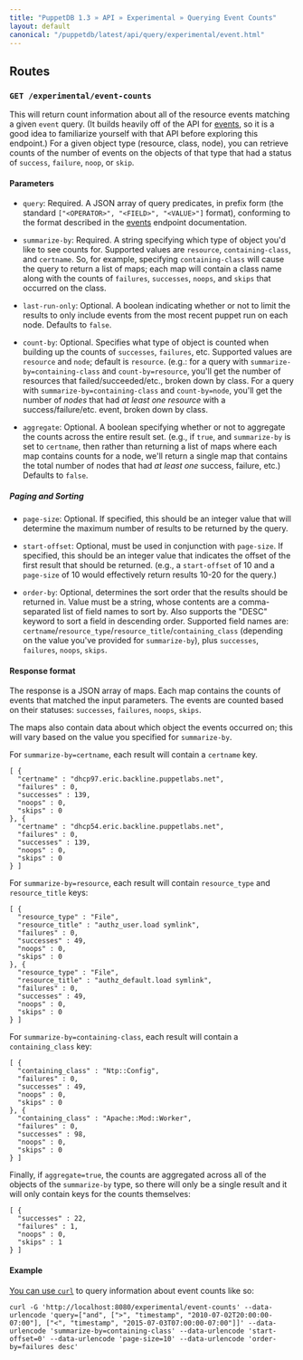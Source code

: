 ```yaml
---
title: "PuppetDB 1.3 » API » Experimental » Querying Event Counts"
layout: default
canonical: "/puppetdb/latest/api/query/experimental/event.html"
---
```


[curl]: ../curl.html#using-curl-from-localhost-non-sslhttp
[event]: ./event.html
[operator]: ../v2/operators.html

## Routes

### `GET /experimental/event-counts`

This will return count information about all of the resource events matching a given `event` query.  (It builds heavily off of the API for [events](event), so it is a good idea to familiarize yourself with that API before exploring this endpoint.)  For a given object type (resource, class, node), you can retrieve counts of the number of events on the objects of that type that had a status of `success`, `failure`, `noop`, or `skip`.

#### Parameters

* `query`: Required. A JSON array of query predicates, in prefix form (the standard
 `["<OPERATOR>", "<FIELD>", "<VALUE>"]` format), conforming to the format described in the [events](event) endpoint documentation.

* `summarize-by`: Required.  A string specifying which type of object you'd like to see counts for.  Supported values are `resource`, `containing-class`, and `certname`.  So, for example, specifying `containing-class` will cause the query to return a list of maps; each map will contain a class name along with the counts of `failures`, `successes`, `noops`, and `skips` that occurred on the class.

* `last-run-only`: Optional.  A boolean indicating whether or not to limit the results to only include events from the most recent puppet run on each node.  Defaults to `false`.

* `count-by`: Optional.  Specifies what type of object is counted when building up the counts of `successes`, `failures`, etc.  Supported values are `resource` and `node`; default is `resource`.  (e.g.: for a query with `summarize-by=containing-class` and `count-by=resource`, you'll get the number of resources that failed/succeeded/etc., broken down by class.  For a query with `summarize-by=containing-class` and `count-by=node`, you'll get the number of *nodes* that had *at least one resource* with a success/failure/etc. event, broken down by class.

 * `aggregate`: Optional.  A boolean specifying whether or not to aggregate the counts across the entire result set.  (e.g., if `true`, and `summarize-by` is set to `certname`, then rather than returning a list of maps where each map contains counts for a node, we'll return a single map that contains the total number of nodes that had *at least one* success, failure, etc.)  Defaults to `false`.

##### Paging and Sorting

* `page-size`: Optional.  If specified, this should be an integer value that will determine the maximum number of results to be returned by the query.

* `start-offset`: Optional, must be used in conjunction with `page-size`.  If specified, this should be an integer value that indicates the offset of the first result that should be returned.  (e.g., a `start-offset` of 10 and a `page-size` of 10 would effectively return results 10-20 for the query.)

* `order-by`: Optional, determines the sort order that the results should
be returned in.  Value must be a string, whose contents are a comma-separated list of field names to sort by.  Also supports the "DESC" keyword to sort a field in descending order.  Supported field names are: `certname`/`resource_type`/`resource_title`/`containing_class` (depending on the value you've provided for `summarize-by`), plus `successes`, `failures`, `noops`, `skips`.

#### Response format

 The response is a JSON array of maps.  Each map contains the counts of events that matched the input parameters.  The events are counted based on their statuses: `successes`, `failures`, `noops`, `skips`.

The maps also contain data about which object the events occurred on; this will vary based on the value you specified for `summarize-by`.

For `summarize-by=certname`, each result will contain a `certname` key.

    [ {
      "certname" : "dhcp97.eric.backline.puppetlabs.net",
      "failures" : 0,
      "successes" : 139,
      "noops" : 0,
      "skips" : 0
    }, {
      "certname" : "dhcp54.eric.backline.puppetlabs.net",
      "failures" : 0,
      "successes" : 139,
      "noops" : 0,
      "skips" : 0
    } ]

For `summarize-by=resource`, each result will contain `resource_type` and `resource_title` keys:

    [ {
      "resource_type" : "File",
      "resource_title" : "authz_user.load symlink",
      "failures" : 0,
      "successes" : 49,
      "noops" : 0,
      "skips" : 0
    }, {
      "resource_type" : "File",
      "resource_title" : "authz_default.load symlink",
      "failures" : 0,
      "successes" : 49,
      "noops" : 0,
      "skips" : 0
    } ]

For `summarize-by=containing-class`, each result will contain a `containing_class` key:

    [ {
      "containing_class" : "Ntp::Config",
      "failures" : 0,
      "successes" : 49,
      "noops" : 0,
      "skips" : 0
    }, {
      "containing_class" : "Apache::Mod::Worker",
      "failures" : 0,
      "successes" : 98,
      "noops" : 0,
      "skips" : 0
    } ]

Finally, if `aggregate=true`, the counts are aggregated across all of the objects of the `summarize-by` type, so there will only be a single result and it will only contain keys for the counts themselves:

    [ {
      "successes" : 22,
      "failures" : 1,
      "noops" : 0,
      "skips" : 1
    } ]

#### Example

[You can use `curl`][curl] to query information about event counts like so:

    curl -G 'http://localhost:8080/experimental/event-counts' --data-urlencode 'query=["and", [">", "timestamp", "2010-07-02T20:00:00-07:00"], ["<", "timestamp", "2015-07-03T07:00:00-07:00"]]' --data-urlencode 'summarize-by=containing-class' --data-urlencode 'start-offset=0' --data-urlencode 'page-size=10' --data-urlencode 'order-by=failures desc'

